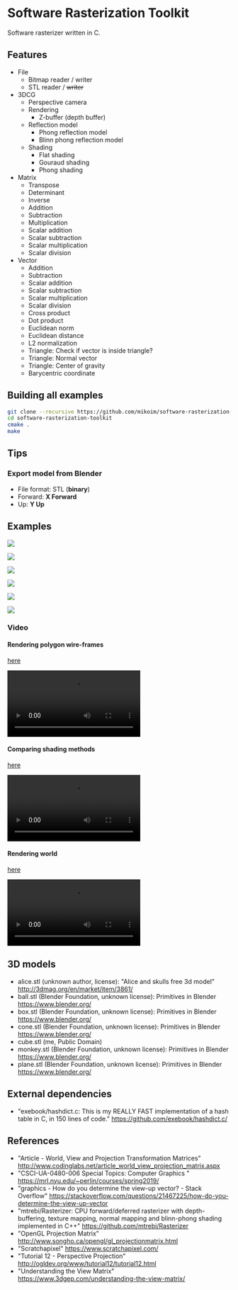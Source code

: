 # Software Rasterization Toolkit
Software rasterizer written in C.

## Features
- File
    - Bitmap reader / writer
    - STL reader / ~~writer~~
- 3DCG
    - Perspective camera
    - Rendering
        - Z-buffer (depth buffer)
    - Reflection model
        - Phong reflection model
        - Blinn phong reflection model
    - Shading
        - Flat shading
        - Gouraud shading
        - Phong shading
- Matrix
    - Transpose
    - Determinant
    - Inverse
    - Addition
    - Subtraction
    - Multiplication
    - Scalar addition
    - Scalar subtraction
    - Scalar multiplication
    - Scalar division
- Vector
    - Addition
    - Subtraction
    - Scalar addition
    - Scalar subtraction
    - Scalar multiplication
    - Scalar division
    - Cross product
    - Dot product
    - Euclidean norm
    - Euclidean distance
    - L2 normalization
    - Triangle: Check if vector is inside triangle?
    - Triangle: Normal vector
    - Triangle: Center of gravity
    - Barycentric coordinate

## Building all examples
```bash
git clone --recursive https://github.com/mikoim/software-rasterization-toolkit.git
cd software-rasterization-toolkit
cmake .
make
```

## Tips
### Export model from Blender
- File format: STL (**binary**)
- Forward: **X Forward**
- Up: **Y Up**

## Examples
![](examples/hue_scale.png)

![](examples/triangle.png)

![](examples/polygon.png)

![](examples/polygon_fill.png)

![](examples/polygon_depth_buffer.png)

![](examples/shading.png)

### Video
#### Rendering polygon wire-frames
[here](examples/wireframe.mp4)

<video src="examples/wireframe.mp4" controls></video>
#### Comparing shading methods
[here](examples/shadings.mp4)

<video src="examples/shadings.mp4" controls></video>
#### Rendering world
[here](examples/world.webm)

<video src="examples/world.webm" controls></video>

## 3D models
- alice.stl (unknown author, license): "Alice and skulls free 3d model" http://3dmag.org/en/market/item/3861/
- ball.stl (Blender Foundation, unknown license): Primitives in Blender https://www.blender.org/
- box.stl (Blender Foundation, unknown license): Primitives in Blender https://www.blender.org/
- cone.stl (Blender Foundation, unknown license): Primitives in Blender https://www.blender.org/
- cube.stl (me, Public Domain)
- monkey.stl (Blender Foundation, unknown license): Primitives in Blender https://www.blender.org/
- plane.stl (Blender Foundation, unknown license): Primitives in Blender https://www.blender.org/

## External dependencies
- "exebook/hashdict.c: This is my REALLY FAST implementation of a hash table in C, in 150 lines of code." https://github.com/exebook/hashdict.c/

## References
- "Article - World, View and Projection Transformation Matrices" http://www.codinglabs.net/article_world_view_projection_matrix.aspx
- "CSCI-UA-0480-006 Special Topics: Computer Graphics " https://mrl.nyu.edu/~perlin/courses/spring2019/
- "graphics - How do you determine the view-up vector? - Stack Overflow" https://stackoverflow.com/questions/21467225/how-do-you-determine-the-view-up-vector
- "mtrebi/Rasterizer: CPU forward/deferred rasterizer with depth-buffering, texture mapping, normal mapping and blinn-phong shading implemented in C++" https://github.com/mtrebi/Rasterizer
- "OpenGL Projection Matrix" http://www.songho.ca/opengl/gl_projectionmatrix.html
- "Scratchapixel" https://www.scratchapixel.com/
- "Tutorial 12 - Perspective Projection" http://ogldev.org/www/tutorial12/tutorial12.html
- "Understanding the View Matrix" https://www.3dgep.com/understanding-the-view-matrix/
